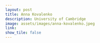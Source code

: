 ```yaml
---
layout: post
title: Anna Kovalenko
description: University of Cambridge
image: assets/images/anna-kovalenko.jpeg
link: 
show_tile: false
---
```

